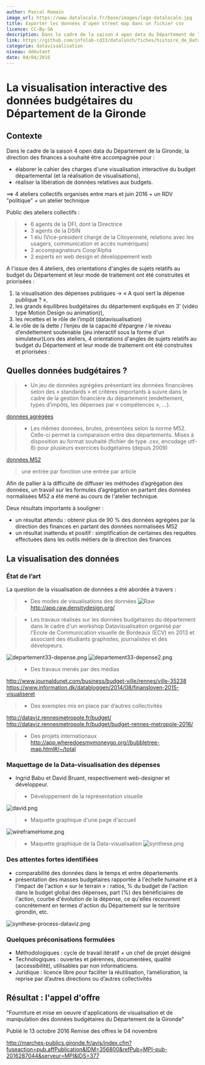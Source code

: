 ```yaml
---
author: Pascal Romain
image_url: https://www.datalocale.fr/base/images/logo-datalocale.jpg
title: Exporter les données d'open street map dans un fichier csv
licence: CC-By-SA
description: Dans le cadre de la saison 4 open data du Département de la Gironde, la direction des finances a souhaité être accompagnée pour : - élaborer le cahier des charges d'une visualisation interactive du budget départemental (et la réalisation de visualisations),- réaliser la libération de données relatives aux budgets.
link: https://github.com/infolab-cd33/datalunch/fiches/histoire_de_Dataviz_Gironde.md
categorie: datavisualisation
niveau: débutant
date: 04/04/2016
---
```


# La visualisation interactive des données budgétaires du Département de la Gironde

## Contexte

Dans le cadre de la saison 4 open data du Département de la Gironde, la direction des finances a souhaité être accompagnée pour :
- élaborer le cahier des charges d'une visualisation interactive du budget départemental (et la réalisation de visualisations),
- réaliser la libération de données relatives aux budgets.

==> 4 ateliers collectifs organisés entre mars et juin 2016 + un RDV "politique" + un atelier technique

Public des ateliers collectifs :
> - 6 agents de la DFI, dont la Directrice
> - 3 agents de la DSIN
> - 1 élu (Vice-président chargé de la Citoyenneté, relations avec les usagers, communication et accès numériques)
> - 2 accompagnateurs Coop'Alpha
> - 2 experts en web design et développement web

A l'issue des 4 ateliers, des orientations d'angles de sujets relatifs au budget du Département et leur mode de traitement ont été construites et priorisées  :

1. la visualisation des dépenses publiques → « A quoi sert la dépense publique ? »,
2. les grands équilibres budgétaires du département expliqués en 3’ (vidéo type Motion Design ou animation)),
3. les recettes et le rôle de l’impôt (datavisualisation)
4. le rôle de la dette / l’enjeu de la capacité d’épargne / le niveau d’endettement soutenable (jeu interactif sous la forme d'un simulateur)Lors des ateliers, 4 orientations d'angles de sujets relatifs au budget du Département et leur mode de traitement ont été construites et priorisées  :

## Quelles données budgétaires ?

> - Un jeu de données agrégées présentant les données financières selon des « standards » et critères importants à suivre dans le cadre de la gestion financière du département (endettement, types d’impôts, les dépenses par « compétences », …).

[données agrégées](https://github.com/infolab-cd33/datalunch/blob/master/img/dataviz_finances/projet%20dataviz%20pr%20Alfresco%20V1%20%20SPPB%20-1.ods)

> - Les mêmes données, brutes, présentées selon la norme M52. Celle-ci permet la comparaison entre des départements. Mises à disposition au format souhaité (fichier de type .csv, encodage utf-8) pour plusieurs exercices budgétaires (depuis 2009)

[données M52](https://github.com/infolab-cd33/datalunch/blob/master/img/dataviz_finances/CreditsRealisesFonctionCA2009-2013.ods)

> une entrée par fonction
> une entrée par article

Afin de pallier à la difficulté de diffuser les méthodes d’agrégation des données, un travail sur les formules d’agrégation en partant des données normalisées M52 a été mené au cours de l'atelier technique.

Deux résultats importants à souligner :

- un résultat attendu : obtenir plus de 90 % des données agrégées par la direction des finances en partant des données normalisées M52
- un résultat inattendu et positif : simplification de certaines des requêtes effectuées dans les outils métiers de la direction des finances

## La visualisation des données

### État de l’art
La question de la visualisation de données a été abordée à travers :

> - Des modes de visualisations des données
![Raw](https://raw.githubusercontent.com/infolab-cd33/datalunch/master/img/dataviz_finances/raw_1.png)
http://app.raw.densitydesign.org/

> - Les travaux réalisés sur les données budgétaires du département dans le cadre d'un workshop Datavisualisation organisé par l'Ecole de Communication visuelle de Bordeaux (ECV) en 2013 et associant des étudiants graphistes, journalistes et des dévelopeurs.

![departement33-depense.png](https://raw.githubusercontent.com/infolab-cd33/datalunch/master/img/dataviz_finances/departement33-depense.png)
![departement33-depense2.png](https://raw.githubusercontent.com/infolab-cd33/datalunch/master/img/dataviz_finances/departement33-depense2.png)

> - Des travaux menés par des médias

http://www.journaldunet.com/business/budget-ville/rennes/ville-35238
https://www.information.dk/databloggen/2014/08/finansloven-2015-visualiseret

> - Des exemples mis en place par d’autres collectivités

http://dataviz.rennesmetropole.fr/budget/
http://dataviz.rennesmetropole.fr/budget/budget-rennes-metropole-2016/

> - Des projets internationaux
http://app.wheredoesmymoneygo.org//bubbletree-map.html#/~/total


### Maquettage de la Data-visualisation des dépenses
- Ingrid Babu et David Bruant, respectivement web-designer et développeur.

> - Développement de la représentation visuelle

![david.png](https://raw.githubusercontent.com/infolab-cd33/datalunch/master/img/dataviz_finances/david.png)

> - Maquette graphique d'une page d'accueil

![wireframeHome.png](https://raw.githubusercontent.com/infolab-cd33/datalunch/master/img/dataviz_finances/wireframeHome.png)

> - Maquette graphique de la Data-visualisation
![synthese.png](https://raw.githubusercontent.com/infolab-cd33/datalunch/master/img/dataviz_finances/synthese.png)

### Des attentes fortes identifiées

- comparabilité des données dans le temps et entre départements
- présentation des masses budgétaires rapportée à l'échelle humaine et à l'impact de l'action « sur le terrain » :
ratios, % du budget de l'action dans le budget global des dépenses, part (%) des bénéficiaires de l'action, courbe d'évolution de la dépense, ce qu'elles recouvrent concrètement en termes d'action du Département sur le territoire girondin, etc.

![synthese-process-dataviz.png](https://raw.githubusercontent.com/infolab-cd33/datalunch/master/img/dataviz_finances/synthese-process-dataviz.png)

### Quelques préconisations formulées

- Méthodologiques : cycle de travail itératif + un chef de projet désigné
- Technologiques : ouvertes et pérennes, documentées, qualité (accessibilité), utilisables par non informaticiens.
- Juridique : licence libre pour faciliter la réutilisation, l’amélioration, la reprise par d’autres directions ou d’autres collectivités


## Résultat : l'appel d'offre

"Fourniture et mise en oeuvre d'applications de visualisation et de manipulation des données budgétaires du Département de la Gironde"

Publié le 13 octobre 2016
Remise des offres le 04 novembre

http://marches-publics.gironde.fr/avis/index.cfm?fuseaction=pub.affPublication&IDM=356800&refPub=MPI-pub-2016287044&serveur=MPI&IDS=377
